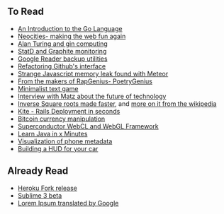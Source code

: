 ## To Read

* [An Introduction to the Go Language](http://blog.smartbear.com/programming/an-introduction-to-the-go-language-boldly-going-where-no-man-has-ever-gone-before/)
* [Neocities- making the web fun again](http://neocities.org/blog/making-the-web-fun-again)
* [Alan Turing and gin computing](http://www.theregister.co.uk/2013/06/28/wilkes_centenary_mercury_memory/)
* [StatD and Graphite monitoring](http://matt.aimonetti.net/posts/2013/06/26/practical-guide-to-graphite-monitoring/)
* [Google Reader backup utilities](https://github.com/mihaip/readerisdead#feed_archive)
* [Refactoring Github's interface](http://ianstormtaylor.com/refactoring-githubs-design/)
* [Strange Javascript memory leak found with Meteor](http://point.davidglasser.net/2013/06/27/surprising-javascript-memory-leak.html)
* [From the makers of RapGenius- PoetryGenius](http://poetry.rapgenius.com/)
* [Minimalist text game](http://adarkroom.doublespeakgames.com/)
* [Interview with Matz about the future of technology](http://fredwu.me/post/54175219257/the-future-of-computing-the-future-of-computer)
* [Inverse Square roots made faster](http://www.beyond3d.com/content/articles/8/), and [more on it from the wikipedia](http://en.wikipedia.org/wiki/Fast_inverse_square_root)
* [Kite - Rails Deployment in seconds](http://www.runkite.com/)
* [Bitcoin currency manipulation](http://blog.p2pfoundation.net/how-the-bitcoin-1-manipulate-the-currency-deceive-its-user-community-and-make-its-future-uncertain/2013/06/30)
* [Superconductor WebCL and WebGL Framework](http://superconductor.github.io/superconductor/)
* [Learn Java in x Minutes](http://learnxinyminutes.com/docs/java/)
* [Visualization of phone metadata](http://www.zeit.de/datenschutz/malte-spitz-data-retention/)
* [Building a HUD for your car](http://bwongtech.blogspot.com/2013/02/how-to-build-hud-for-your-car.html?m=1)

## Already Read

* [Heroku Fork release](https://blog.heroku.com/archives/2013/6/27/heroku-fork)
* [Sublime 3 beta](http://www.sublimetext.com/blog/articles/sublime-text-3-public-beta)
* [Lorem Ipsum translated by Google](http://translate.google.ca/#la/en/Lorem%20ipsum%20dolor%20sit%20amet%2C%20consectetur%20adipiscing%20elit.%20Proin%20tristique%20rhoncus%20nulla%2C%20vel%20dignissim%20ligula%20vulputate%20nec.%20Donec%20velit%20mauris%2C%20ultricies%20quis%20elit%20non%2C%20pulvinar%20feugiat%20dolor.%20Vestibulum%20ante%20ipsum%20primis%20in%20faucibus%20orci%20luctus%20et%20ultrices%20posuere%20cubilia%20Curae%3B%20Class%20aptent%20taciti%20sociosqu%20ad%20litora%20torquent%20per%20conubia%20nostra%2C%20per%20inceptos%20himenaeos.%20Morbi%20nec%20porta%20nisl.%20Donec%20eget%20leo%20quis%20ante%20vehicula%20consectetur.%20Donec%20commodo%20ut%20ligula%20eget%20tincidunt.%20Sed%20congue%20in%20arcu%20in%20ullamcorper.%20Nullam%20et%20tincidunt%20erat.%20Mauris%20semper%20porttitor%20leo%2C%20porttitor%20lobortis%20odio%20hendrerit%20id.%20Nullam%20aliquet%20metus%20ut%20est%20placerat%20eleifend.)

